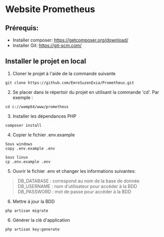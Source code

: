 # Website Prometheus

## Prérequis: 
  - Installer composer: https://getcomposer.org/download/
  - Installer Git: https://git-scm.com/


## Installer le projet en local
1) Cloner le projet à l'aide de la commande suivante
```
git clone https://github.com/EmreSuzenExia/Prometheus.git
```

2) Se placer dans le répertoir du projet en utilisant la commande 'cd'. Par exemple :
```
cd c://wamp64/www/prometheus
```

3) Installer les dépendances PHP
```
composer install
```

4) Copier le fichier .env.example 
```
Sous windows
copy .env.example .env

Sous linux
cp .env.example .env
```

5) Ouvrir le fichier .env et changer les informations suivantes:
> DB_DATABASE : correspond au nom de la base de donnée
> DB_USERNAME : nom d'utilisateur pour accéder à la BDD
> DB_PASSWORD : mot de passe pour accéder à la BDD

6) Mettre à jour la BDD
```
php artisan migrate
```

6) Générer la clé d'application
```
php artisan key:generate
```
